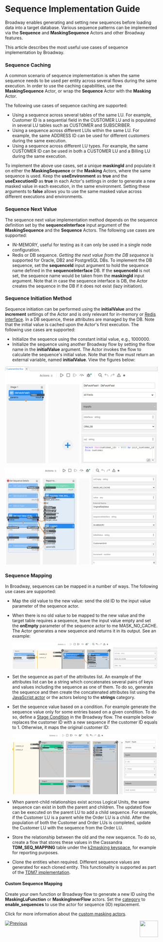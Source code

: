 # Sequence Implementation Guide

Broadway enables generating and setting new sequences before loading data into a target database. Various sequence patterns can be implemented via the **Sequence** and **MaskingSequence** Actors and other Broadway features.

This article describes the most useful use cases of sequence implementation by Broadway. 

### Sequence Caching

A common scenario of sequence implementation is when the same sequence needs to be used per entity across several flows during the same execution. In order to use the caching capabilities, use the **MaskingSequence** Actor, or wrap the **Sequence** Actor with the **Masking** Actor. 

The following use cases of sequence caching are supported:

* Using a sequence across several tables of the same LU. For example, Customer ID is a sequential field in the CUSTOMER LU and is populated in several LU tables such as CUSTOMER and SUBSCRIBER. 
* Using a sequence across different LUIs within the same LU. For example, the same ADDRESS ID can be used for different customers during the same execution.
* Using a sequence across different LU types. For example, the same CUSTOMER ID can be used in both a CUSTOMER LU and a Billing LU during the same execution.

To implement the above use cases, set a unique **maskingId** and populate it on either the **MaskingSequence** or the **Masking** Actors, where the same sequence is used. Keep the **useEnvironment** as **true** and the **useExecutionID** as **true** in each Actor's settings in order to generate a new masked value in each execution, in the same environment. Setting these arguments to **false** allows you to use the same masked value across different executions and environments.

### Sequence Next Value

The sequence next value implementation method depends on the sequence definition set by the **sequenceInterface** input argument of the **MaskingSequence** and the **Sequence** Actors. The following use cases are supported:

* IN-MEMORY, useful for testing as it can only be used in a single node configuration.
* Redis or DB sequence. *Getting the next value from the DB sequence* is supported for Oracle, DB2 and PostgreSQL DBs. To implement the DB sequence, set the **sequenceId** input argument to hold the sequence name defined in the **sequenceInterface** DB. If the **sequenceId** is not set, the sequence name would be taken from the **maskingId** input argument. Note that in case the sequence interface is DB, the Actor creates the sequence in the DB if it does not exist (lazy initiation).

### Sequence Initiation Method

Sequence initiation can be performed using the **initialValue** and the **increment** settings of the Actor and is only relevant for in-memory or [Redis interface](/articles/24_non_DB_interfaces/09_redis_interface.md). In a DB sequence, these attributes are managed by the DB. Note that the initial value is cached upon the Actor's first execution. The following use cases are supported:

* Initialize the sequence using the constant initial value, e.g., 1000000.
* Initialize the sequence using another Broadway flow by setting the flow name in the **initialValue** argument. The Actor invokes the flow to calculate the sequence's initial value. Note that the flow must return an external variable, named **initialValue**. View the figures below: 

![image](../images/init_seq_flow_example.png)

![image](../images/init_seq_flow_example_2.png)

### Sequence Mapping

In Broadway, sequences can be mapped in a number of ways. The following use cases are supported:

* Map the old value to the new value: send the old ID to the input value parameter of the sequence actor. 

* When there is no old value to be mapped to the new value and the target table requires a sequence, leave the input value empty and set the **onEmpty** parameter of the sequence actor to me MASK_NO_CACHE. The Actor generates a new sequence and returns it in its output. See an example: 

  ![image](../images/99_actors_08_ex_new.PNG)

* Set the sequence as part of the attributes list. An example of the attributes list can be a string which concatenates several pairs of keys and values including the sequence as one of them. To do so, generate the sequence and then create the concatenated attributes list using the [JavaScript actor](01_javascript_actor.md)  or the actors belong to the **strings** category.

* Set the sequence value based on a condition. For example generate the sequence value only for some entries based on a given condition. To do so, define a [Stage Condition](../19_broadway_flow_stages.md#what-is-a-stage-condition) in the Broadway flow. The example below replaces the customer ID with a new sequence if the customer ID equals to 1. Otherwise, it maps the original customer ID: 

  ![image](../images/99_actors_08_ex_5.png)

* When parent-child relationships exist across Logical Units, the same sequence can exist in both the parent and children. The updated flow can be executed on the parent LU to add a child sequence. For example, if the Customer LU is a parent while the Order LU is a child. After the population of both the Customer and Order LUs is completed, update the Customer LU with the sequence from the Order LU.

* Store the relationship between the old and the new sequence. To do so, create a flow that stores these values in the Cassandra **TDM_SEQ_MAPPING** table under the [k2masking keyspace](/articles/02_fabric_architecture/06_cassandra_keyspaces_for_fabric.md), for example for reporting purposes. 

* Clone the entities when required. Different sequence values are generated for each cloned entity. This functionality is supported as part of the [TDM7 implementation](/articles/TDM/tdm_implementation/02_tdm_implementation_flow.md). 

#### Custom Sequence Mapping

Create your own function or Broadway flow to generate a new ID using the **MaskingLuFunction** or **MaskingInnerFlow** actors. Set the [category](/articles/19_Broadway/actors/07_masking_and_sequence_actors.md#how-do-i-set-masking-input-arguments) to **enable_sequences** to use the actor for sequence (ID) replacement.

Click for more information about the [custom masking actors](/articles/26_fabric_security/06_data_masking.md#customized-masking-logic).

[![Previous](/articles/images/Previous.png)](07a_data_generators_actors.md)[<img align="right" width="60" height="54" src="/articles/images/Next.png">](09_MTable_actors.md)
